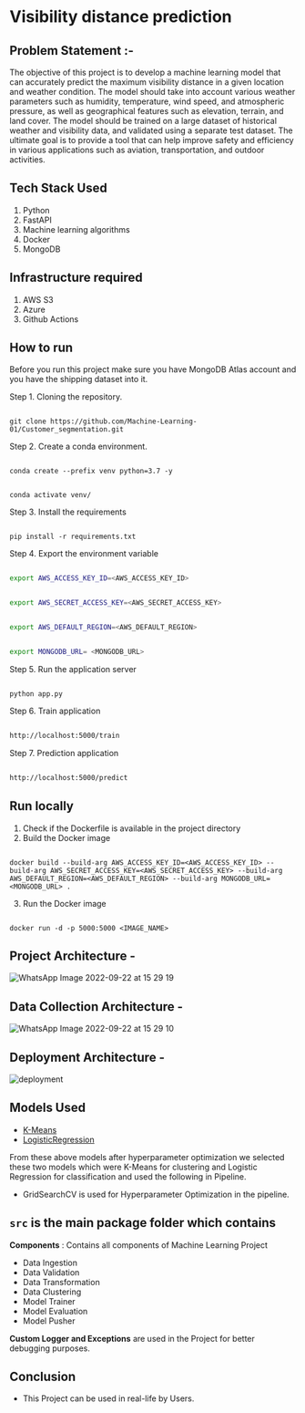 

# Visibility distance prediction

## Problem Statement :-

The objective of this project is to develop a machine learning model that can accurately predict the maximum visibility distance in a given location and weather condition. The model should take into account various weather parameters such as humidity, temperature, wind speed, and atmospheric pressure, as well as geographical features such as elevation, terrain, and land cover. The model should be trained on a large dataset of historical weather and visibility data, and validated using a separate test dataset. The ultimate goal is to provide a tool that can help improve safety and efficiency in various applications such as aviation, transportation, and outdoor activities.


## Tech Stack Used

1. Python
2. FastAPI
3. Machine learning algorithms
4. Docker
5. MongoDB

## Infrastructure required

1. AWS S3
2. Azure
3. Github Actions

## How to run

Before you run this project make sure you have MongoDB Atlas account and you have the shipping dataset into it.

Step 1. Cloning the repository.

```

git clone https://github.com/Machine-Learning-01/Customer_segmentation.git

```

Step 2. Create a conda environment.

```

conda create --prefix venv python=3.7 -y

```

```

conda activate venv/

```

Step 3. Install the requirements

```

pip install -r requirements.txt

```

Step 4. Export the environment variable

```bash

export AWS_ACCESS_KEY_ID=<AWS_ACCESS_KEY_ID>


export AWS_SECRET_ACCESS_KEY=<AWS_SECRET_ACCESS_KEY>


export AWS_DEFAULT_REGION=<AWS_DEFAULT_REGION>


export MONGODB_URL= <MONGODB_URL>


```

Step 5. Run the application server

```

python app.py

```

Step 6. Train application

```bash

http://localhost:5000/train

```

Step 7. Prediction application

```bash

http://localhost:5000/predict

```

## Run locally

1. Check if the Dockerfile is available in the project directory
2. Build the Docker image

```

docker build --build-arg AWS_ACCESS_KEY_ID=<AWS_ACCESS_KEY_ID> --build-arg AWS_SECRET_ACCESS_KEY=<AWS_SECRET_ACCESS_KEY> --build-arg AWS_DEFAULT_REGION=<AWS_DEFAULT_REGION> --build-arg MONGODB_URL=<MONGODB_URL> . 

```

3. Run the Docker image

```

docker run -d -p 5000:5000 <IMAGE_NAME>

```

## Project Architecture -

![WhatsApp Image 2022-09-22 at 15 29 19](https://user-images.githubusercontent.com/71321529/192722336-54016f79-89ef-4c8c-9d71-a6e91ebab03f.jpeg)

## Data Collection Architecture -

![WhatsApp Image 2022-09-22 at 15 29 10](https://user-images.githubusercontent.com/71321529/192721926-de265f9b-f301-4943-ac7d-948bff7be9a0.jpeg)

## Deployment Architecture -

![deployment](https://user-images.githubusercontent.com/104005791/199660875-c8e63457-432a-44cb-8a95-800870f3da15.png)

## Models Used

* [K-Means](https://www.javatpoint.com/k-means-clustering-algorithm-in-machine-learning)
* [LogisticRegression](https://scikit-learn.org/stable/modules/generated/sklearn.linear_model.LogisticRegression.html)

From these above models after hyperparameter optimization we selected these two models which were K-Means for clustering and Logistic Regression for classification and used the following in Pipeline.

* GridSearchCV is used for Hyperparameter Optimization in the pipeline.

## `src` is the main package folder which contains

**Components** : Contains all components of Machine Learning Project

- Data Ingestion
- Data Validation
- Data Transformation
- Data Clustering
- Model Trainer
- Model Evaluation
- Model Pusher

**Custom Logger and Exceptions** are used in the Project for better debugging purposes.

## Conclusion

- This Project can be used in real-life by Users.
